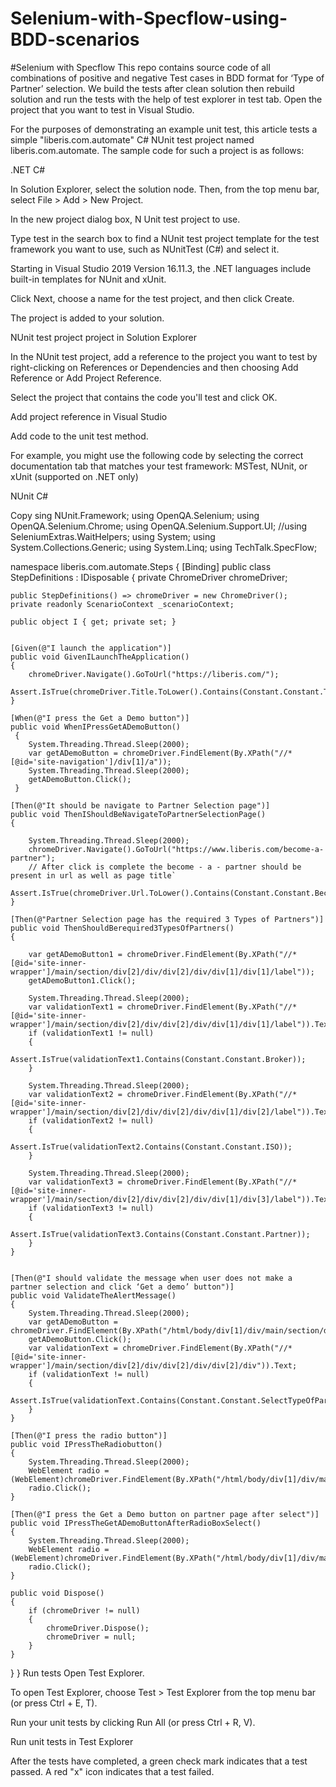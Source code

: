 # Selenium-with-Specflow-using-BDD-scenarios
#Selenium with Specflow This repo contains source code of all combinations of positive and negative Test cases in BDD format for ‘Type of Partner’ selection. We build the tests after clean solution then rebuild solution and run the tests with the help of test explorer in test tab. Open the project that you want to test in Visual Studio.

For the purposes of demonstrating an example unit test, this article tests a simple "liberis.com.automate" C# NUnit test project named liberis.com.automate. The sample code for such a project is as follows:

.NET C#

In Solution Explorer, select the solution node. Then, from the top menu bar, select File > Add > New Project.

In the new project dialog box, N Unit test project to use.

Type test in the search box to find a NUnit test project template for the test framework you want to use, such as NUnitTest (C#) and select it.

Starting in Visual Studio 2019 Version 16.11.3, the .NET languages include built-in templates for NUnit and xUnit.

Click Next, choose a name for the test project, and then click Create.

The project is added to your solution.

NUnit test project project in Solution Explorer

In the NUnit test project, add a reference to the project you want to test by right-clicking on References or Dependencies and then choosing Add Reference or Add Project Reference.

Select the project that contains the code you'll test and click OK.

Add project reference in Visual Studio

Add code to the unit test method.

For example, you might use the following code by selecting the correct documentation tab that matches your test framework: MSTest, NUnit, or xUnit (supported on .NET only)

NUnit C#

Copy sing NUnit.Framework; using OpenQA.Selenium; using OpenQA.Selenium.Chrome; using OpenQA.Selenium.Support.UI; //using SeleniumExtras.WaitHelpers; using System; using System.Collections.Generic; using System.Linq; using TechTalk.SpecFlow;

namespace liberis.com.automate.Steps { [Binding] public class StepDefinitions : IDisposable { private ChromeDriver chromeDriver;

    public StepDefinitions() => chromeDriver = new ChromeDriver();
    private readonly ScenarioContext _scenarioContext;

    public object I { get; private set; }

   
    [Given(@"I launch the application")]
    public void GivenILaunchTheApplication()
    {
        chromeDriver.Navigate().GoToUrl("https://liberis.com/");
        Assert.IsTrue(chromeDriver.Title.ToLower().Contains(Constant.Constant.Title));
    }

    [When(@"I press the Get a Demo button")]
    public void WhenIPressGetADemoButton()
     {
        System.Threading.Thread.Sleep(2000);
        var getADemoButton = chromeDriver.FindElement(By.XPath("//*[@id='site-navigation']/div[1]/a"));
        System.Threading.Thread.Sleep(2000);
        getADemoButton.Click();
     }

    [Then(@"It should be navigate to Partner Selection page")]
    public void ThenIShouldBeNavigateToPartnerSelectionPage()
    {

        System.Threading.Thread.Sleep(2000);
        chromeDriver.Navigate().GoToUrl("https://www.liberis.com/become-a-partner");
        // After click is complete the become - a - partner should be present in url as well as page title`
        Assert.IsTrue(chromeDriver.Url.ToLower().Contains(Constant.Constant.Becomeapartner));
    }

    [Then(@"Partner Selection page has the required 3 Types of Partners")]
    public void ThenShouldBerequired3TypesOfPartners()
    {

        var getADemoButton1 = chromeDriver.FindElement(By.XPath("//*[@id='site-inner-wrapper']/main/section/div[2]/div/div[2]/div/div[1]/div[1]/label"));
        getADemoButton1.Click();

        System.Threading.Thread.Sleep(2000);
        var validationText1 = chromeDriver.FindElement(By.XPath("//*[@id='site-inner-wrapper']/main/section/div[2]/div/div[2]/div/div[1]/div[1]/label")).Text;
        if (validationText1 != null)
        {
            Assert.IsTrue(validationText1.Contains(Constant.Constant.Broker));
        }

        System.Threading.Thread.Sleep(2000);
        var validationText2 = chromeDriver.FindElement(By.XPath("//*[@id='site-inner-wrapper']/main/section/div[2]/div/div[2]/div/div[1]/div[2]/label")).Text;
        if (validationText2 != null)
        {
            Assert.IsTrue(validationText2.Contains(Constant.Constant.ISO));
        }

        System.Threading.Thread.Sleep(2000);
        var validationText3 = chromeDriver.FindElement(By.XPath("//*[@id='site-inner-wrapper']/main/section/div[2]/div/div[2]/div/div[1]/div[3]/label")).Text;
        if (validationText3 != null)
        {
            Assert.IsTrue(validationText3.Contains(Constant.Constant.Partner));
        }
    }


    [Then(@"I should validate the message when user does not make a partner selection and click ‘Get a demo’ button")]
    public void ValidateTheAlertMessage()
    {
        System.Threading.Thread.Sleep(2000);
        var getADemoButton = chromeDriver.FindElement(By.XPath("/html/body/div[1]/div/main/section/div[2]/div/div[2]/div/a"));
        getADemoButton.Click();
        var validationText = chromeDriver.FindElement(By.XPath("//*[@id='site-inner-wrapper']/main/section/div[2]/div/div[2]/div/div[2]/div")).Text;
        if (validationText != null)
        {
            Assert.IsTrue(validationText.Contains(Constant.Constant.SelectTypeOfPartner));
        }
    }

    [Then(@"I press the radio button")]
    public void IPressTheRadiobutton()
    {
        System.Threading.Thread.Sleep(2000);
        WebElement radio = (WebElement)chromeDriver.FindElement(By.XPath("/html/body/div[1]/div/main/section/div[2]/div/div[2]/div/div[1]/div[1]/label"));
        radio.Click();
    }

    [Then(@"I press the Get a Demo button on partner page after select")]
    public void IPressTheGetADemoButtonAfterRadioBoxSelect()
    {
        System.Threading.Thread.Sleep(2000);
        WebElement radio = (WebElement)chromeDriver.FindElement(By.XPath("/html/body/div[1]/div/main/section/div[2]/div/div[2]/div/a"));
        radio.Click();
    }

    public void Dispose()
    {
        if (chromeDriver != null)
        {
            chromeDriver.Dispose();
            chromeDriver = null;
        }
    }
}
} Run tests Open Test Explorer.

To open Test Explorer, choose Test > Test Explorer from the top menu bar (or press Ctrl + E, T).

Run your unit tests by clicking Run All (or press Ctrl + R, V).

Run unit tests in Test Explorer

After the tests have completed, a green check mark indicates that a test passed. A red "x" icon indicates that a test failed.
